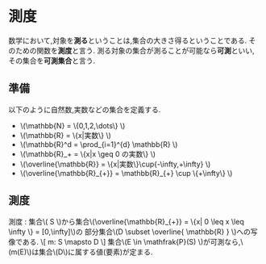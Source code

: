 # 測度
数学において,対象を**測る**ということは,集合の大きさ得るということである.
そのための関数を**測度**と言う. 測る対象の集合が測ることが可能なら**可測**といい,
その集合を**可測集合**と言う.

## 準備
以下のように自然数,実数などの集合を定義する.
- \\(\mathbb{N} = \\{0,1,2,\dots\\} \\)
- \\(\mathbb{R} = \\{x|実数\\} \\)
- \\(\mathbb{R}^d = \prod_{i=1}^{d} \mathbb{R} \\)
- \\(\mathbb{R}_+ = \\{x|x \geq 0 の実数\\} \\)
- \\(\overline{\mathbb{R}} = \\{x|実数\\}\cup\{-\infty,+\infty\} \\)
- \\(\overline{\mathbb{R}\_{+}} = \\mathbb{R}\_{+} \cup \\{+\infty\\} \\)

## 測度
測度
: 集合\\( S \\)から集合\\(\overline{\mathbb{R}_{+}} = \\{x| 0 \leq x \leq \infty \\} = [0,\infty]\\)の
部分集合\\(D \subset \overline{ \mathbb{R} } \\)への写像である.
\\[
	m: S \mapsto D
\\]
集合\\(E \in \mathfrak{P}(S) \\)が可測なら,\\(m(E)\\)は集合\\(D\\)に属する値(要素)が定まる.
